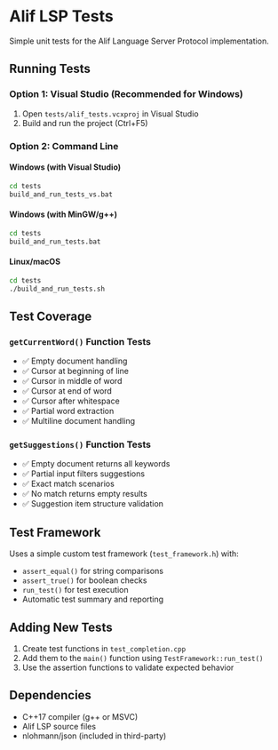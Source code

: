 # Alif LSP Tests

Simple unit tests for the Alif Language Server Protocol implementation.

## Running Tests

### Option 1: Visual Studio (Recommended for Windows)
1. Open `tests/alif_tests.vcxproj` in Visual Studio
2. Build and run the project (Ctrl+F5)

### Option 2: Command Line

#### Windows (with Visual Studio)
```bash
cd tests
build_and_run_tests_vs.bat
```

#### Windows (with MinGW/g++)
```bash
cd tests
build_and_run_tests.bat
```

#### Linux/macOS
```bash
cd tests
./build_and_run_tests.sh
```

## Test Coverage

### `getCurrentWord()` Function Tests
- ✅ Empty document handling
- ✅ Cursor at beginning of line
- ✅ Cursor in middle of word
- ✅ Cursor at end of word
- ✅ Cursor after whitespace
- ✅ Partial word extraction
- ✅ Multiline document handling

### `getSuggestions()` Function Tests
- ✅ Empty document returns all keywords
- ✅ Partial input filters suggestions
- ✅ Exact match scenarios
- ✅ No match returns empty results
- ✅ Suggestion item structure validation

## Test Framework

Uses a simple custom test framework (`test_framework.h`) with:
- `assert_equal()` for string comparisons
- `assert_true()` for boolean checks
- `run_test()` for test execution
- Automatic test summary and reporting

## Adding New Tests

1. Create test functions in `test_completion.cpp`
2. Add them to the `main()` function using `TestFramework::run_test()`
3. Use the assertion functions to validate expected behavior

## Dependencies

- C++17 compiler (g++ or MSVC)
- Alif LSP source files
- nlohmann/json (included in third-party)
